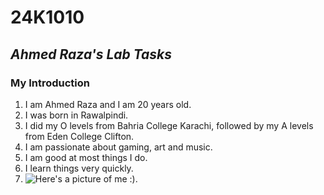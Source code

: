 # 24K1010
## ***Ahmed Raza's Lab Tasks***
### My Introduction ###
1. I am Ahmed Raza and I am 20 years old.
2. I was born in Rawalpindi.
3. I did my O levels from Bahria College Karachi, followed by my A levels from Eden College Clifton.
4. I am passionate about gaming, art and music.
5. I am good at most things I do.
6. I learn things very quickly.
7. ![Here's a picture of me :).](https://github.com/user-attachments/assets/ca3c7ab0-1d4e-4e84-b0c4-b3ff7d546f27)

